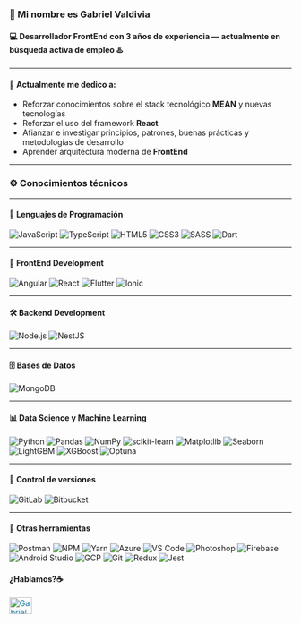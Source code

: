 ### 👋 Mi nombre es Gabriel Valdivia  
#### 💻 Desarrollador FrontEnd con 3 años de experiencia — actualmente en **búsqueda activa** de empleo ♨️

---

#### 🔎 Actualmente me dedico a:

- Reforzar conocimientos sobre el stack tecnológico **MEAN** y nuevas tecnologías
- Reforzar el uso del framework **React**
- Afianzar e investigar principios, patrones, buenas prácticas y metodologías de desarrollo
- Aprender arquitectura moderna de **FrontEnd**

---

### ⚙️ Conocimientos técnicos

---

#### 🧠 Lenguajes de Programación

![JavaScript](https://img.shields.io/badge/JavaScript-F7DF1E?style=for-the-badge&logo=javascript&logoColor=black)
![TypeScript](https://img.shields.io/badge/TypeScript-007ACC?style=for-the-badge&logo=typescript&logoColor=white)
![HTML5](https://img.shields.io/badge/HTML5-E34F26?style=for-the-badge&logo=html5&logoColor=white)
![CSS3](https://img.shields.io/badge/CSS3-1572B6?style=for-the-badge&logo=css3&logoColor=white)
![SASS](https://img.shields.io/badge/SASS-CC6699?style=for-the-badge&logo=sass&logoColor=white)
![Dart](https://img.shields.io/badge/Dart-0175C2?style=for-the-badge&logo=dart&logoColor=white)

---

#### 🎨 FrontEnd Development

![Angular](https://img.shields.io/badge/Angular-DD0031?style=for-the-badge&logo=angular&logoColor=white)
![React](https://img.shields.io/badge/React-20232A?style=for-the-badge&logo=react&logoColor=61DAFB)
![Flutter](https://img.shields.io/badge/Flutter-02569B?style=for-the-badge&logo=flutter&logoColor=white)
![Ionic](https://img.shields.io/badge/Ionic-3880FF?style=for-the-badge&logo=ionic&logoColor=white)

---

#### 🛠️ Backend Development

![Node.js](https://img.shields.io/badge/Node.js-339933?style=for-the-badge&logo=nodedotjs&logoColor=white)
![NestJS](https://img.shields.io/badge/NestJS-E0234E?style=for-the-badge&logo=nestjs&logoColor=white)

---

#### 🗄️ Bases de Datos

![MongoDB](https://img.shields.io/badge/MongoDB-47A248?style=for-the-badge&logo=mongodb&logoColor=white)

---

#### 📊 Data Science y Machine Learning

![Python](https://img.shields.io/badge/Python-3776AB?style=for-the-badge&logo=python&logoColor=white)
![Pandas](https://img.shields.io/badge/Pandas-150458?style=for-the-badge&logo=pandas&logoColor=white)
![NumPy](https://img.shields.io/badge/NumPy-013243?style=for-the-badge&logo=numpy&logoColor=white)
![scikit-learn](https://img.shields.io/badge/Scikit--Learn-F7931E?style=for-the-badge&logo=scikit-learn&logoColor=white)
![Matplotlib](https://img.shields.io/badge/Matplotlib-11557C?style=for-the-badge&logo=matplotlib&logoColor=white)
![Seaborn](https://img.shields.io/badge/Seaborn-3776AB?style=for-the-badge)
![LightGBM](https://img.shields.io/badge/LightGBM-000000?style=for-the-badge)
![XGBoost](https://img.shields.io/badge/XGBoost-EC5052?style=for-the-badge)
![Optuna](https://img.shields.io/badge/Optuna-000000?style=for-the-badge)

---

#### 🔁 Control de versiones

![GitLab](https://img.shields.io/badge/GitLab-FC6D26?style=for-the-badge&logo=gitlab&logoColor=white)
![Bitbucket](https://img.shields.io/badge/Bitbucket-0052CC?style=for-the-badge&logo=bitbucket&logoColor=white)

---

#### 🧰 Otras herramientas

![Postman](https://img.shields.io/badge/Postman-FF6C37?style=for-the-badge&logo=postman&logoColor=white)
![NPM](https://img.shields.io/badge/NPM-CB3837?style=for-the-badge&logo=npm&logoColor=white)
![Yarn](https://img.shields.io/badge/Yarn-2C8EBB?style=for-the-badge&logo=yarn&logoColor=white)
![Azure](https://img.shields.io/badge/Azure-0078D4?style=for-the-badge&logo=microsoftazure&logoColor=white)
![VS Code](https://img.shields.io/badge/VSCode-007ACC?style=for-the-badge&logo=visualstudiocode&logoColor=white)
![Photoshop](https://img.shields.io/badge/Photoshop-31A8FF?style=for-the-badge&logo=adobephotoshop&logoColor=white)
![Firebase](https://img.shields.io/badge/Firebase-FFCA28?style=for-the-badge&logo=firebase&logoColor=white)
![Android Studio](https://img.shields.io/badge/Android%20Studio-3DDC84?style=for-the-badge&logo=androidstudio&logoColor=white)
![GCP](https://img.shields.io/badge/GCP-4285F4?style=for-the-badge&logo=googlecloud&logoColor=white)
![Git](https://img.shields.io/badge/Git-F05032?style=for-the-badge&logo=git&logoColor=white)
![Redux](https://img.shields.io/badge/Redux-764ABC?style=for-the-badge&logo=redux&logoColor=white)
![Jest](https://img.shields.io/badge/Jest-C21325?style=for-the-badge&logo=jest&logoColor=white)




<!--  
| Proyecto Ionic  | Battleship-React  | Pronto  |
|---|---|---|
| <a href="https://user-images.githubusercontent.com/55467608/134275216-a14a857c-be09-4f22-be31-2729457ca14a.gif" target="_blank"> <img src="https://user-images.githubusercontent.com/55467608/134275216-a14a857c-be09-4f22-be31-2729457ca14a.gif" width="250" height="200"/></a> |   <a href="https://user-images.githubusercontent.com/55467608/134575418-2d1efc68-0b0f-43d9-b32f-803f502fac41.gif" target="_blank"> <img src="https://user-images.githubusercontent.com/55467608/134575418-2d1efc68-0b0f-43d9-b32f-803f502fac41.gif" width="250" height="200"/></a> |  <a href="" target="_blank"> <img src="" width="250" height="200"/></a>  
-->



#### ¿Hablamos?☕️

<p align="left">
  <a href="https://www.linkedin.com/in/gabrielfdev/" style="color: #0e76a8; text-decoration: none;" target="_blank">
    <img align="center" src="https://raw.githubusercontent.com/rahuldkjain/github-profile-readme-generator/master/src/images/icons/Social/linked-in-alt.svg" alt="Gabriel Valdivia Norambuena | LinkedIn" height="30" width="40" />
  </a>
</p>



